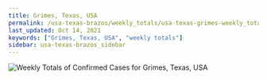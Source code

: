 ```yaml
---
title: Grimes, Texas, USA
permalink: /usa-texas-brazos/weekly_totals/usa-texas-grimes-weekly_totals.html
last_updated: Oct 14, 2021
keywords: ["Grimes, Texas, USA", "weekly totals"]
sidebar: usa-texas-brazos_sidebar
---
```


![Weekly Totals of Confirmed Cases for Grimes, Texas, USA](/covid_tracker/images/graphs/usa-texas-grimes-weekly_totals_graph.png)
